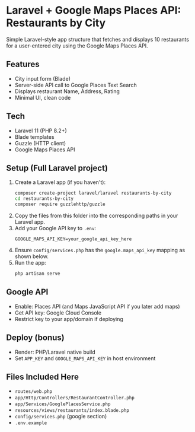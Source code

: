 # Laravel + Google Maps Places API: Restaurants by City

Simple Laravel-style app structure that fetches and displays 10 restaurants for a user-entered city using the Google Maps Places API.

## Features
- City input form (Blade)
- Server-side API call to Google Places Text Search
- Displays restaurant Name, Address, Rating
- Minimal UI, clean code

## Tech
- Laravel 11 (PHP 8.2+)
- Blade templates
- Guzzle (HTTP client)
- Google Maps Places API

## Setup (Full Laravel project)
1. Create a Laravel app (if you haven't):
   ```bash
   composer create-project laravel/laravel restaurants-by-city
   cd restaurants-by-city
   composer require guzzlehttp/guzzle
   ```
2. Copy the files from this folder into the corresponding paths in your Laravel app.
3. Add your Google API key to `.env`:
   ```
   GOOGLE_MAPS_API_KEY=your_google_api_key_here
   ```
4. Ensure `config/services.php` has the `google.maps_api_key` mapping as shown below.
5. Run the app:
   ```bash
   php artisan serve
   ```

## Google API
- Enable: Places API (and Maps JavaScript API if you later add maps)
- Get API key: Google Cloud Console
- Restrict key to your app/domain if deploying

## Deploy (bonus)
- Render: PHP/Laravel native build
- Set `APP_KEY` and `GOOGLE_MAPS_API_KEY` in host environment

## Files Included Here
- `routes/web.php`
- `app/Http/Controllers/RestaurantController.php`
- `app/Services/GooglePlacesService.php`
- `resources/views/restaurants/index.blade.php`
- `config/services.php` (google section)
- `.env.example`


